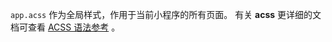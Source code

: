 `app.acss` 作为全局样式，作用于当前小程序的所有页面。 有关 **acss** 更详细的文档可查看 [ACSS 语法参考](https://opendocs.alipay.com/mini/framework/acss) 。
